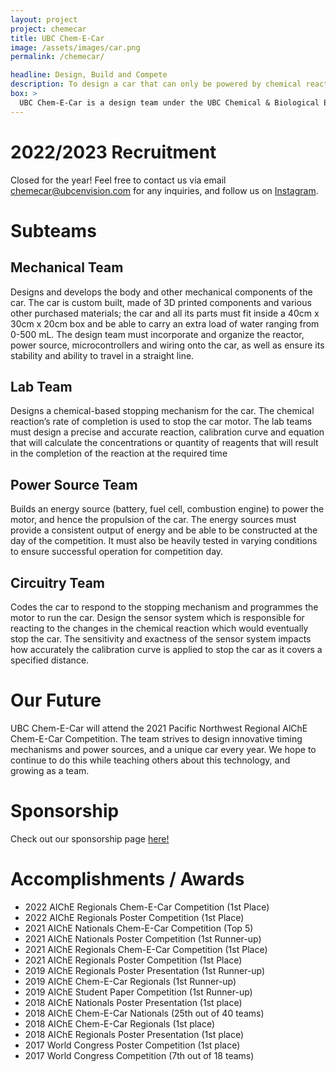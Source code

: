 ```yaml
---
layout: project
project: chemecar
title: UBC Chem-E-Car
image: /assets/images/car.png
permalink: /chemecar/

headline: Design, Build and Compete
description: To design a car that can only be powered by chemical reactions. The process of creating the car involves building a power system (batteries, fuel cells, supercapacitors etc), selecting a stopping mechanism reaction, designing the circuitry, coding microcontrollers and assembling the mechanical components and car body.
box: >
  UBC Chem-E-Car is a design team under the UBC Chemical & Biological Engineering Department that competes in the annual AIChE (American Institute of Chemical Engineers) Regional and National Chem-E-Car Competitions. The goal of the competition is to build a shoebox sized car that carries a given load of water within a given amount of distance. Chem-E-Car provides the opportunity for UBC engineering students to learn valuable technical and interpersonal skills.
---
```


# 2022/2023 Recruitment


Closed for the year! Feel free to contact us via email [chemecar@ubcenvision.com](mailto:chemecar@ubcenvision.com) for any inquiries, and follow us on [Instagram](https://www.instagram.com/ubcchemecar/). 
<!--Chem-E-Car is excited to recruit applicants from different engineering backgrounds for all sub-teams for the upcoming school year! As a member of the team, you will gain valuable technical and interpersonal skills by working on fun projects that challenge you in new ways beyond the classroom. We highly encourage students with any level of experience to apply. Being on the team means you have plenty of opportunities for peer mentorship and working with team members with various skills!
- Applications will open on August 22nd - The application link will be on the [Chem-E-Car website](https://www.ubcchemecar.com/).
- To learn more and to connect with us at info sessions, follow us on [Instagram](https://www.instagram.com/ubcchemecar/). 
- Feel free to contact us via email [chemecar@ubcenvision.com](mailto:chemecar@ubcenvision.com) for any inquiries about the team!
-->
<!--
Chem-E-Car is excited to recruit applicants to all sub-teams for the 2021-2022 school year! As a member of the team, you will gain valuable technical and interpersonal skills by working on fun projects that challenge you in new ways beyond the classroom. We highly encourage students with any level of experience to apply. Being on the team means you have plenty of opportunities for peer mentorship and working with team members with various skill sets!

[Applications](https://ubc.ca1.qualtrics.com/jfe/form/SV_6JqHTnKcGvxPxTo?fbclid=IwAR3Lsx6cX4NarAkyJTtaQVGB8uAlrfi90L4ykT55A-_8TEZsiYCvIV0DlCEhttps%3A%2F%2Fubc.ca1.qualtrics.com%2Fjfe%2Fform%2FSV_6JqHTnKcGvxPxTo%3Ffbclid%3DIwAR3Lsx6cX4NarAkyJTtaQVGB8uAlrfi90L4ykT55A-_8TEZsiYCvIV0DlCE&ltclid=) will be open from August 21st to September 12th. To learn more, we will host information sessions on September 8th and 9th, stay tuned for more details! Please feel free to follow us on [Instagram](https://www.instagram.com/ubcchemecar/) or [Facebook](https://www.facebook.com/ubcchemecar) for recruitment updates, and contact us via email[chemecar@ubcenvision.com](mailto:chemecar@ubcenvision.com) if you have any other questions.
-->

# Subteams

## Mechanical Team
Designs and develops the body and other mechanical components of the car. The car is
custom built, made of 3D printed components and various other purchased materials; the car
and all its parts must fit inside a 40cm x 30cm x 20cm box and be able to carry an extra load of
water ranging from 0-500 mL. The design team must incorporate and organize the reactor,
power source, microcontrollers and wiring onto the car, as well as ensure its stability and ability
to travel in a straight line.


## Lab Team
Designs a chemical-based stopping mechanism for the car. The chemical reaction’s rate of
completion is used to stop the car motor. The lab teams must design a precise and accurate
reaction, calibration curve and equation that will calculate the concentrations or quantity of
reagents that will result in the completion of the reaction at the required time

## Power Source Team
Builds an energy source (battery, fuel cell, combustion engine) to power the motor, and hence
the propulsion of the car. The energy sources must provide a consistent output of energy and
be able to be constructed at the day of the competition. It must also be heavily tested in varying
conditions to ensure successful operation for competition day.

## Circuitry Team
Codes the car to respond to the stopping mechanism and programmes the motor to run the car.
Design the sensor system which is responsible for reacting to the changes in the chemical
reaction which would eventually stop the car. The sensitivity and exactness of the sensor
system impacts how accurately the calibration curve is applied to stop the car as it covers a
specified distance.

# Our Future
UBC Chem-E-Car will attend the 2021 Pacific Northwest Regional AlChE Chem-E-Car Competition. The team strives to design innovative timing mechanisms and power sources, and a unique car every year. We hope to continue to do this while teaching others about this technology, and growing as a team. 

# Sponsorship

Check out our sponsorship page [here!](/_pages/sponsorship.md)

# Accomplishments / Awards

- 2022 AIChE Regionals Chem-E-Car Competition (1st Place)
- 2022 AIChE Regionals Poster Competition (1st Place)
- 2021 AIChE Nationals Chem-E-Car Competition (Top 5) 
- 2021 AIChE Nationals Poster Competition (1st Runner-up)
- 2021 AIChE Regionals Chem-E-Car Competition (1st Place)
- 2021 AIChE Regionals Poster Competition (1st Place)
- 2019 AIChE Regionals Poster Presentation (1st Runner-up)
- 2019 AIChE Chem-E-Car Regionals (1st Runner-up)
- 2019 AIChE Student Paper Competition (1st Runner-up)
- 2018 AIChE Nationals Poster Presentation (1st place)
- 2018 AIChE Chem-E-Car Nationals (25th out of 40 teams)
- 2018 AIChE Chem-E-Car Regionals (1st place)
- 2018 AIChE Regionals Poster Presentation (1st place)
- 2017 World Congress Poster Competition (1st place)
- 2017 World Congress Competition (7th out of 18 teams)
